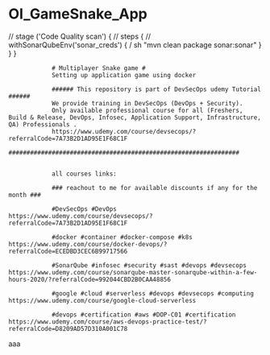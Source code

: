 # OI_GameSnake_App

  //  stage ('Code Quality scan')  {
    //            steps {
      //              withSonarQubeEnv('sonar_creds') {
        /              sh "mvn clean package sonar:sonar"
                       }
                  }
                }


                # Multiplayer Snake game #
                Setting up application game using docker

                ###### This repository is part of DevSecOps udemy Tutorial ######
                We provide training in DevSecOps (DevOps + Security).
                Only available professional course for all (Freshers, Build & Release, DevOps, Infosec, Application Support, Infrastructure, QA) Professionals .
                https://www.udemy.com/course/devsecops/?referralCode=7A73B2D1AD95E1F68C1F
                ################################################################


                all courses links:

                ### reachout to me for available discounts if any for the month ###

                #DevSecOps #DevOps https://www.udemy.com/course/devsecops/?referralCode=7A73B2D1AD95E1F68C1F

                #docker #container #docker-compose #k8s https://www.udemy.com/course/docker-devops/?referralCode=ECEDBD3CEC6B99717566

                #SonarQube #infosec #security #sast #devops #devsecops https://www.udemy.com/course/sonarqube-master-sonarqube-within-a-few-hours-2020/?referralCode=992044CBD2B0CAA48856

                #google #cloud #serverless #devops #devsecops #computing https://www.udemy.com/course/google-cloud-serverless

                #devops #certification #aws #DOP-C01 #certification https://www.udemy.com/course/aws-devops-practice-test/?referralCode=D8209AD57D310A001C78
aaa

